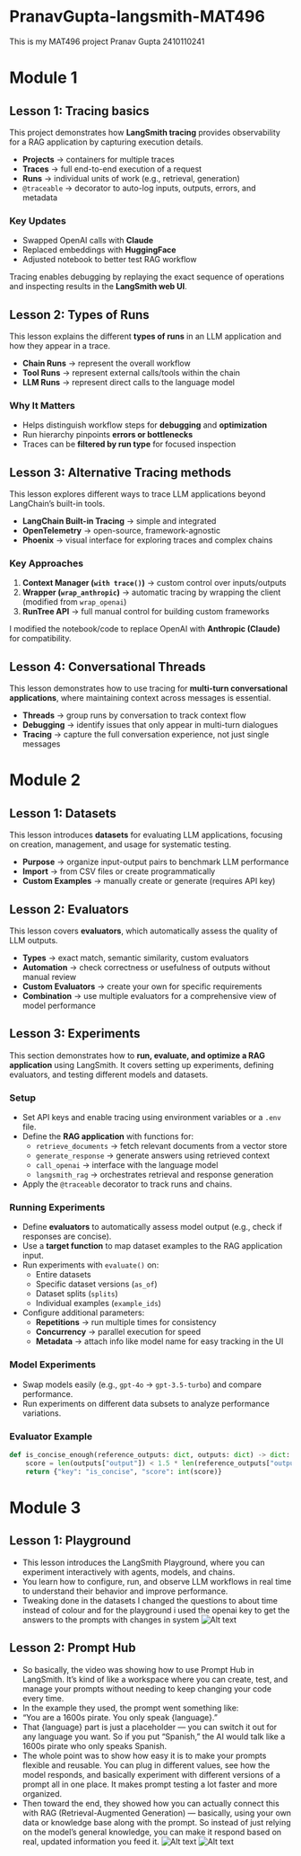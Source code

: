# PranavGupta-langsmith-MAT496
This is my MAT496 project
Pranav Gupta
2410110241


# Module 1



## Lesson 1: Tracing basics

This project demonstrates how **LangSmith tracing** provides observability for a RAG application by capturing execution details.  

- **Projects** → containers for multiple traces  
- **Traces** → full end-to-end execution of a request  
- **Runs** → individual units of work (e.g., retrieval, generation)  
- `@traceable` → decorator to auto-log inputs, outputs, errors, and metadata  

### Key Updates  
- Swapped OpenAI calls with **Claude**  
- Replaced embeddings with **HuggingFace**  
- Adjusted notebook to better test RAG workflow  

Tracing enables debugging by replaying the exact sequence of operations and inspecting results in the **LangSmith web UI**.  

## Lesson 2: Types of Runs  

This lesson explains the different **types of runs** in an LLM application and how they appear in a trace.  

- **Chain Runs** → represent the overall workflow  
- **Tool Runs** → represent external calls/tools within the chain  
- **LLM Runs** → represent direct calls to the language model  

### Why It Matters  
- Helps distinguish workflow steps for **debugging** and **optimization**  
- Run hierarchy pinpoints **errors or bottlenecks**  
- Traces can be **filtered by run type** for focused inspection  

## Lesson 3: Alternative Tracing methods

This lesson explores different ways to trace LLM applications beyond LangChain’s built-in tools.  

- **LangChain Built-in Tracing** → simple and integrated  
- **OpenTelemetry** → open-source, framework-agnostic  
- **Phoenix** → visual interface for exploring traces and complex chains  

### Key Approaches  
1. **Context Manager (`with trace()`)** → custom control over inputs/outputs  
2. **Wrapper (`wrap_anthropic`)** → automatic tracing by wrapping the client (modified from `wrap_openai`)  
3. **RunTree API** → full manual control for building custom frameworks  

I modified the notebook/code to replace OpenAI with **Anthropic (Claude)** for compatibility.  

## Lesson 4: Conversational Threads  

This lesson demonstrates how to use tracing for **multi-turn conversational applications**, where maintaining context across messages is essential.  

- **Threads** → group runs by conversation to track context flow  
- **Debugging** → identify issues that only appear in multi-turn dialogues  
- **Tracing** → capture the full conversation experience, not just single messages  



# Module 2


## Lesson 1: Datasets  

This lesson introduces **datasets** for evaluating LLM applications, focusing on creation, management, and usage for systematic testing.  

- **Purpose** → organize input-output pairs to benchmark LLM performance  
- **Import** → from CSV files or create programmatically  
- **Custom Examples** → manually create or generate (requires API key) 

## Lesson 2: Evaluators  

This lesson covers **evaluators**, which automatically assess the quality of LLM outputs.  

- **Types** → exact match, semantic similarity, custom evaluators  
- **Automation** → check correctness or usefulness of outputs without manual review  
- **Custom Evaluators** → create your own for specific requirements  
- **Combination** → use multiple evaluators for a comprehensive view of model performance  


## Lesson 3: Experiments  

This section demonstrates how to **run, evaluate, and optimize a RAG application** using LangSmith. It covers setting up experiments, defining evaluators, and testing different models and datasets.  

### Setup  
- Set API keys and enable tracing using environment variables or a `.env` file.  
- Define the **RAG application** with functions for:  
  - `retrieve_documents` → fetch relevant documents from a vector store  
  - `generate_response` → generate answers using retrieved context  
  - `call_openai` → interface with the language model  
  - `langsmith_rag` → orchestrates retrieval and response generation  
- Apply the `@traceable` decorator to track runs and chains.  

### Running Experiments  
- Define **evaluators** to automatically assess model output (e.g., check if responses are concise).  
- Use a **target function** to map dataset examples to the RAG application input.  
- Run experiments with `evaluate()` on:  
  - Entire datasets  
  - Specific dataset versions (`as_of`)  
  - Dataset splits (`splits`)  
  - Individual examples (`example_ids`)  
- Configure additional parameters:  
  - **Repetitions** → run multiple times for consistency  
  - **Concurrency** → parallel execution for speed  
  - **Metadata** → attach info like model name for easy tracking in the UI  

### Model Experiments  
- Swap models easily (e.g., `gpt-4o` → `gpt-3.5-turbo`) and compare performance.  
- Run experiments on different data subsets to analyze performance variations.  

### Evaluator Example  

```python
def is_concise_enough(reference_outputs: dict, outputs: dict) -> dict:
    score = len(outputs["output"]) < 1.5 * len(reference_outputs["output"])
    return {"key": "is_concise", "score": int(score)}
```


# Module 3
## Lesson 1: Playground
- This lesson introduces the LangSmith Playground, where you can experiment interactively with agents, models, and chains.
- You learn how to configure, run, and observe LLM workflows in real time to understand their behavior and improve performance.
- Tweaking done in the datasets I changed the questions to about time instead of colour and for the playground i used the openai key to get the answers to the prompts with changes in system
![Alt text](image1.jpeg)

## Lesson 2: Prompt Hub
- So basically, the video was showing how to use Prompt Hub in LangSmith. It’s kind of like a workspace where you can create, test, and manage your prompts without needing to keep changing your code every time.
- In the example they used, the prompt went something like:
 - “You are a 1600s pirate. You only speak {language}.”
 - That {language} part is just a placeholder — you can switch it out for any language you want. So if you put “Spanish,” the AI would talk like a 1600s pirate who only speaks Spanish.
- The whole point was to show how easy it is to make your prompts flexible and reusable. You can plug in different values, see how the model responds, and basically experiment with different versions of a prompt all in one place. It makes prompt testing a lot faster and more organized.
- Then toward the end, they showed how you can actually connect this with RAG (Retrieval-Augmented Generation) — basically, using your own data or knowledge base along with the prompt. So instead of just relying on the model’s general knowledge, you can make it respond based on real, updated information you feed it.
![Alt text](image2.png)
![Alt text](image3.png)